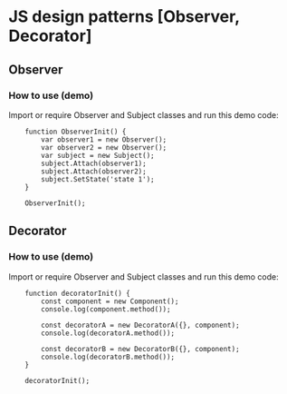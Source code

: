 # JS design patterns [Observer, Decorator]

## Observer

### How to use (demo)

Import or require Observer and Subject classes and run this demo code:

```
    function ObserverInit() {
        var observer1 = new Observer();
        var observer2 = new Observer();
        var subject = new Subject();
        subject.Attach(observer1);
        subject.Attach(observer2);
        subject.SetState('state 1');
    }
    
    ObserverInit();
```

## Decorator

### How to use (demo)

Import or require Observer and Subject classes and run this demo code:

```
    function decoratorInit() {
        const component = new Component();
        console.log(component.method());
    
        const decoratorA = new DecoratorA({}, component);
        console.log(decoratorA.method());
    
        const decoratorB = new DecoratorB({}, component);
        console.log(decoratorB.method());
    }
    
    decoratorInit();
```